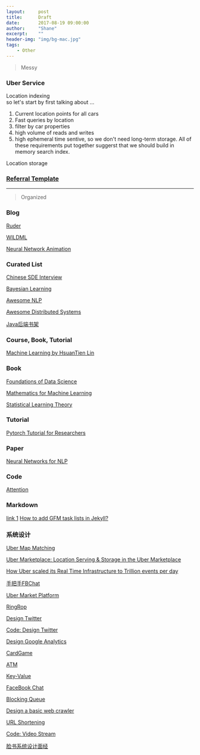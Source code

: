 ```yaml
---
layout:     post
title:      Draft
date:       2017-08-19 09:00:00
author:     "Shane"
excerpt:    ""
header-img: "img/bg-mac.jpg"
tags:
    - Other
---
```


> Messy

### Uber Service
Location indexing<br>
so let's start by first talking about ...

1. Current location points for all cars
2. Fast queries by location
3. filter by car properties
4. high volume of reads and writes
5. high ephemeral time sentive, so we don't need long-term storage. 
All of these requirements put together suggerst that we should build in memory search index.

Location storage

### [Referral Template](https://mp.weixin.qq.com/s/QXKcEcjbnCzntflxeHGPSA)

---

> Organized

### Blog
[Ruder](http://ruder.io/)

[WILDML](http://www.wildml.com/)

[Neural Network Animation](http://colah.github.io/)

### Curated List
[Chinese SDE Interview](https://github.com/CyC2018/CS-Notes)

[Bayesian Learning](https://github.com/ReactiveCJ/BayesianLearning)

[Awesome NLP](https://github.com/keon/awesome-nlp)

[Awesome Distributed Systems](https://github.com/theanalyst/awesome-distributed-systems)

[Java后端书架](http://www.importnew.com/22064.html)

### Course, Book, Tutorial
[Machine Learning by HsuanTien Lin](https://github.com/RedstoneWill/NTU-HsuanTienLin-MachineLearning)

### Book
[Foundations of Data Science](https://www.cs.cornell.edu/jeh/book.pdf)

[Mathematics for Machine Learning](https://github.com/mml-book/mml-book.github.io)

[Statistical Learning Theory](https://github.com/percyliang/cs229t)

### Tutorial
[Pytorch Tutorial for Researchers](https://github.com/yunjey/pytorch-tutorial)

### Paper
[Neural Networks for NLP](http://phontron.com/class/nn4nlp2017/schedule.html)

### Code
[Attention](https://github.com/GokuMohandas/attentional-interfaces)

### Markdown
[link 1](https://segmentfault.com/a/1190000010223222)
[How to add GFM task lists in Jekyll?
](https://stackoverflow.com/questions/47788154/how-to-add-gfm-task-lists-in-jekyll)

### 系统设计

[Uber Map Matching](https://www.youtube.com/watch?v=ChtumoDfZXI)

[Uber Marketplace: Location Serving & Storage in the Uber Marketplace](https://www.youtube.com/watch?v=AzptiVdUJXg)

[How Uber scaled its Real Time Infrastructure to Trillion events per day](https://www.youtube.com/watch?v=K-fI2BeTLkk&t=2142s)

[手把手FBChat](https://www.1point3acres.com/bbs/thread-210147-1-1.html)

[Uber Market Platform](https://mp.weixin.qq.com/s/eER2tW3fh4NgIBPjiLHEIw)

[RingRop](http://mp.weixin.qq.com/s?__biz=MzA5NTcyMjg1Nw==&mid=2651332057&idx=1&sn=59826324eed9aa8fc242114270712ae4&chksm=8b47b1dfbc3038c9da48edb8eb2a4e4b7115b9087c409b8323aa43287b6199900075def1520a&mpshare=1&scene=24&srcid=1229LOGU3spMGFfzPmeuqRgv#rd)

[Design Twitter](http://mp.weixin.qq.com/s?__biz=MzA5NTcyMjg1Nw==&mid=2651332123&idx=1&sn=0fbe4970f65d0408e28323753723357a&chksm=8b47b21dbc303b0b22fe4e4006ccf23f981b409796cac60c478d2b4858398063eaec688b507d&mpshare=1&scene=24&srcid=1229ceHSZQD5oYKcsAcpJNup#rd)

[Code: Design Twitter](https://www.geeksforgeeks.org/design-scalable-system-like-instagram/)

[Design Google Analytics](https://mp.weixin.qq.com/s/t1v-Etyb-W3nR8d4ucj9Qg)

[CardGame](http://mp.weixin.qq.com/s?__biz=MzA5NTcyMjg1Nw==&mid=2651331892&idx=1&sn=dae9c9a631f440c286a2fe7d7d2750c4&chksm=8b47b132bc30382481a2999f6c1c1994efea1802ef2bf35202836db83c126d84b0ed53dd2e14&mpshare=1&scene=24&srcid=1229Z9JlINiVf5fDL4xFCz59#rd)

[ATM](http://mp.weixin.qq.com/s?__biz=MzA5MzE4MjgyMw==&mid=2649461329&idx=1&sn=4996aa18f7a51dbb9e38a5388cc961f1&chksm=887efc59bf09754f314d0212c77f7b5eb59719c2649c9b75baa91841430261d1d188b2038798&mpshare=1&scene=24&srcid=0705jfJ3aHzyEx75hss8cEpS#rd)

[Key-Value](http://www.meetqun.net/thread-59008-1-1.html)

[FaceBook Chat](http://www.cnblogs.com/piaoger/archive/2012/08/19/2646530.html)

[Blocking Queue](https://baozitraining.org/blog/design-and-implement-a-blocking-queue/)

[Design a basic web crawler](https://baozitraining.org/blog/design-a-basic-web-crawler/)

[URL Shortening](https://www.hiredintech.com/courses/system-design)

[Code: Video Stream](https://www.geeksforgeeks.org/design-video-sharing-system-like-youtube/)

[脸书系统设计面经](http://www.1point3acres.com/bbs/forum.php?mod=viewthread&tid=289293&highlight=%CF%B5%CD%B3%C9%E8%BC%C6)